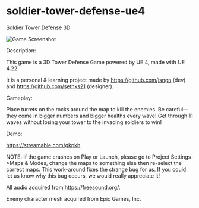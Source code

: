 # soldier-tower-defense-ue4
Soldier Tower Defense 3D

![Game Screenshot](https://i.imgur.com/Zfn1X39h.jpg)

Description:

This game is a 3D Tower Defense Game powered by UE 4, made with UE 4.22.

It is a personal & learning project made by https://github.com/jsngn (dev) and https://github.com/sethks21 (designer).

Gameplay:

Place turrets on the rocks around the map to kill the enemies. Be careful—they come in bigger numbers and bigger healths every wave! Get through 11 waves without losing your tower to the invading soldiers to win!

Demo:

https://streamable.com/gkpkh

NOTE: If the game crashes on Play or Launch, please go to Project Settings->Maps & Modes, change the maps to something else then re-select the correct maps. This work-around fixes the strange bug for us. If you could let us know why this bug occurs, we would really appreciate it!

All audio acquired from https://freesound.org/.

Enemy character mesh acquired from Epic Games, Inc.
